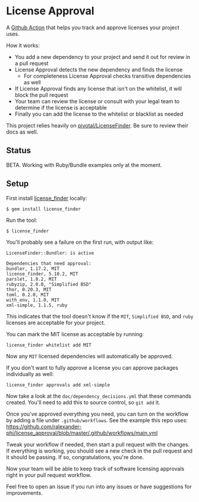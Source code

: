 # License Approval

A [Github Action](https://github.com/features/actions) that helps you track and approve licenses your project uses.

How it works:
* You add a new dependency to your project and send it out for review in a pull request
* License Approval detects the new dependency and finds the license
  * For completeness License Approval checks transitive dependencies as well
* If License Approval finds any license that isn't on the whitelist, it will block the pull request
* Your team can review the license or consult with your legal team to determine if the license is acceptable
* Finally you can add the license to the whitelist or blacklist as needed

This project relies heavily on [pivotal/LicenseFinder](https://github.com/pivotal/LicenseFinder). Be sure to review their docs as well.

## Status

BETA. Working with Ruby/Bundle examples only at the moment.

## Setup

First install [license_finder](https://github.com/pivotal/LicenseFinder) locally:

    $ gem install license_finder

Run the tool:

    $ license_finder

You'll probably see a failure on the first run, with output like:

```
LicenseFinder::Bundler: is active

Dependencies that need approval:
bundler, 1.17.2, MIT
license_finder, 5.10.2, MIT
parslet, 1.8.2, MIT
rubyzip, 2.0.0, "Simplified BSD"
thor, 0.20.3, MIT
toml, 0.2.0, MIT
with_env, 1.1.0, MIT
xml-simple, 1.1.5, ruby
```

This indicates that the tool doesn't know if the `MIT`, `Simplified BSD`, and `ruby` licenses are acceptable for your project.

You can mark the MIT license as acceptable by running:

    license_finder whitelist add MIT

Now any `MIT` licensed dependencies will automatically be approved.

If you don't want to fully approve a license you can approve packages individually as well:

    license_finder approvals add xml-simple

Now take a look at the `doc/dependency_decisions.yml` that these commands created. You'll need to add this to source control, so `git add` it.

Once you've approved everything you need, you can turn on the workflow by adding a file under `.github/workflows`. See the example this repo uses: https://github.com/ralexander-phi/license_approval/blob/master/.github/workflows/main.yml

Tweak your workflow if needed, then start a pull request with the changes. If everything is working, you should see a new check in the pull request and it should be passing. If so, congratulations, you're done.

Now your team will be able to keep track of software licensing approvals right in your pull request workflow.

Feel free to open an issue if you run into any issues or have suggestions for improvements.

